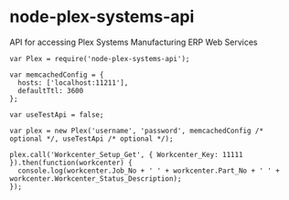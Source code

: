 # node-plex-systems-api
API for accessing Plex Systems Manufacturing ERP Web Services

```
var Plex = require('node-plex-systems-api');

var memcachedConfig = {
  hosts: ['localhost:11211'], 
  defaultTtl: 3600  
};

var useTestApi = false;

var plex = new Plex('username', 'password', memcachedConfig /* optional */, useTestApi /* optional */);

plex.call('Workcenter_Setup_Get', { Workcenter_Key: 11111 }).then(function(workcenter) {
  console.log(workcenter.Job_No + ' ' + workcenter.Part_No + ' ' + workcenter.Workcenter_Status_Description);
});

```
